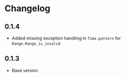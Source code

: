 # Changelog

## 0.1.4

- Added missing exception handling in `Time.pattern` for `Range.Range_is_invalid`

## 0.1.3

- Base version

